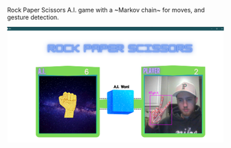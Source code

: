 Rock Paper Scissors A.I. game
with a ~Markov chain~ for moves, and gesture detection.

![](/rps.png)
